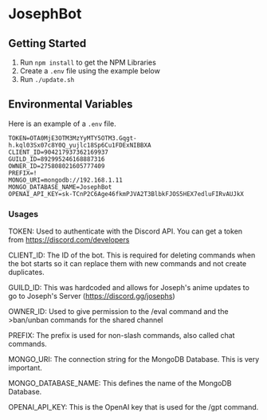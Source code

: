 # JosephBot

## Getting Started

1. Run ``npm install`` to get the NPM Libraries
2. Create a ``.env`` file using the example below
3. Run ``./update.sh``

## Environmental Variables

Here is an example of a ``.env`` file.

```env
TOKEN=OTA0MjE3OTM3MzYyMTY5OTM3.Gqgt-h.kql03Sx07c8Y0Q_yujlc18Sp6Cu1FDExNIBBXA
CLIENT_ID=904217937362169937
GUILD_ID=892995246168887316
OWNER_ID=275808021605777409
PREFIX=!
MONGO_URI=mongodb://192.168.1.11
MONGO_DATABASE_NAME=JosephBot
OPENAI_API_KEY=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
```

### Usages

TOKEN: Used to authenticate with the Discord API. You can get a token from <https://discord.com/developers>

CLIENT_ID: The ID of the bot. This is required for deleting commands when the bot starts so it can replace them with new commands and not create duplicates.

GUILD_ID: This was hardcoded and allows for Joseph's anime updates to go to Joseph's Server (<https://discord.gg/josephs>)

OWNER_ID: Used to give permission to the /eval command and the >ban/unban commands for the shared channel

PREFIX: The prefix is used for non-slash commands, also called chat commands.

MONGO_URI: The connection string for the MongoDB Database. This is very important.

MONGO_DATABASE_NAME: This defines the name of the MongoDB Database.

OPENAI_API_KEY: This is the OpenAI key that is used for the /gpt command.
